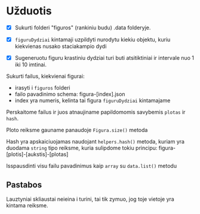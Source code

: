 # Užduotis

- [x] Sukurti folderi "figuros" (rankiniu budu) .data folderyje.

- [x] `figuruDydziai` kintamaji uzpildyti nurodytu kiekiu objektu, kuriu kiekvienas nusako staciakampio dydi

- [x] Sugeneruotu figuru krastiniu dydziai turi buti atsitiktiniai ir intervale nuo 1 iki 10 imtinai.

Sukurti failus, kiekvienai figurai:

- irasyti i `figuros` folderi
- failo pavadinimo schema: figura-[index].json
- index yra numeris, kelinta tai figura `figuruDydziai` kintamajame

Perskaitome failus ir juos atnaujiname papildomomis savybemis `plotas` ir `hash`.

Ploto reiksme gauname panaudoje `Figura.size()` metoda

Hash yra apskaiciuojamas naudojant `helpers.hash()` metoda, kuriam yra duodama `string` tipo reiksme, kuria sulipdome tokiu principu: figura-[plotis]-[aukstis]-[plotas]

Isspausdinti visu failu pavadinimus kaip `array` su `data.list()` metodu

## Pastabos

Lauztyniai skliaustai neieina i turini, tai tik zymuo, jog toje vietoje yra kintama reiksme.
